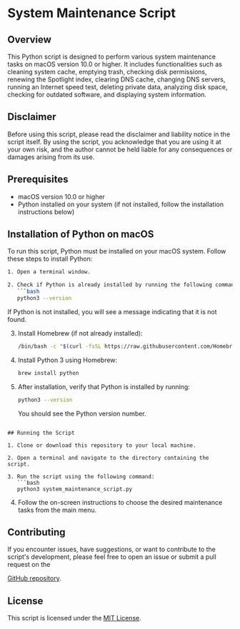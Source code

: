 # System Maintenance Script

## Overview

This Python script is designed to perform various system maintenance tasks on macOS version 10.0 or higher. It includes functionalities such as cleaning system cache, emptying trash, checking disk permissions, renewing the Spotlight index, clearing DNS cache, changing DNS servers, running an Internet speed test, deleting private data, analyzing disk space, checking for outdated software, and displaying system information.

## Disclaimer

Before using this script, please read the disclaimer and liability notice in the script itself. By using the script, you acknowledge that you are using it at your own risk, and the author cannot be held liable for any consequences or damages arising from its use.

## Prerequisites

- macOS version 10.0 or higher
- Python installed on your system (if not installed, follow the installation instructions below)

## Installation of Python on macOS

To run this script, Python must be installed on your macOS system. Follow these steps to install Python:

```bash
1. Open a terminal window.

2. Check if Python is already installed by running the following command:
   ```bash
   python3 --version
   ```
   If Python is not installed, you will see a message indicating that it is not found.

3. Install Homebrew (if not already installed):
   ```bash
   /bin/bash -c "$(curl -fsSL https://raw.githubusercontent.com/Homebrew/install/HEAD/install.sh)"
   ```

4. Install Python 3 using Homebrew:
   ```bash
   brew install python
   ```

5. After installation, verify that Python is installed by running:
   ```bash
   python3 --version
   ```
   You should see the Python version number.
```

## Running the Script

1. Clone or download this repository to your local machine.

2. Open a terminal and navigate to the directory containing the script.

3. Run the script using the following command:
   ```bash
   python3 system_maintenance_script.py
   ```

4. Follow the on-screen instructions to choose the desired maintenance tasks from the main menu.

## Contributing

If you encounter issues, have suggestions, or want to contribute to the script's development, please feel free to open an issue or submit a pull request on the 

[GitHub repository](https://github.com/your_username/your_repository).

## License

This script is licensed under the [MIT License](LICENSE).
